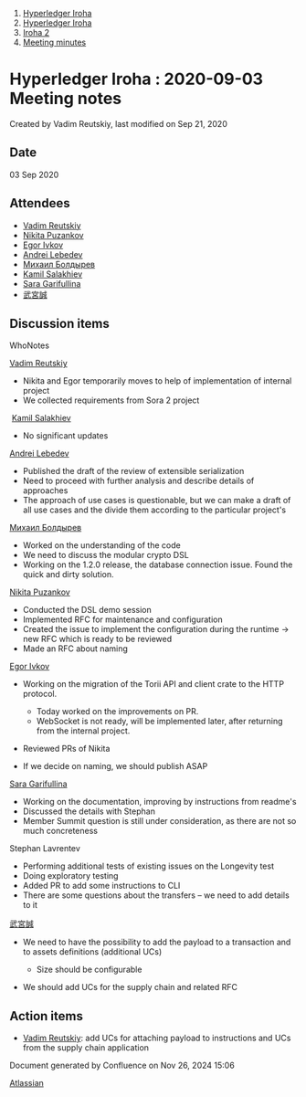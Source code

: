 1. [Hyperledger Iroha](index.html)
2. [Hyperledger Iroha](Hyperledger-Iroha_20873224.html)
3. [Iroha 2](Iroha-2_21012047.html)
4. [Meeting minutes](Meeting-minutes_21016015.html)

# Hyperledger Iroha : 2020-09-03 Meeting notes

Created by Vadim Reutskiy, last modified on Sep 21, 2020

## Date

03 Sep 2020

## Attendees

- [Vadim Reutskiy](https://lf-hyperledger.atlassian.net/wiki/people/5b8d04b72786fb2bf79a7405?ref=confluence)
- [Nikita Puzankov](https://lf-hyperledger.atlassian.net/wiki/people/5df113768998970e5b434e0a?ref=confluence)
- [Egor Ivkov](https://lf-hyperledger.atlassian.net/wiki/people/5dd9631c1cf3c20ef5ff9f0f?ref=confluence)
- [Andrei Lebedev](https://lf-hyperledger.atlassian.net/wiki/people/557058:c02f1b3d-42e6-4519-ba84-2d0476dccbc9?ref=confluence)
- [Михаил Болдырев](https://lf-hyperledger.atlassian.net/wiki/people/557058:584193b8-9303-4b5a-8cb3-8153294c8cc2?ref=confluence)
- [Kamil Salakhiev](https://lf-hyperledger.atlassian.net/wiki/people/557058:07723e0b-a027-4cc4-ad6d-324e41cccb4d?ref=confluence)
- [Sara Garifullina](https://lf-hyperledger.atlassian.net/wiki/people/5b6c115b2c9bd83c03707f95?ref=confluence)
- [武宮誠](https://lf-hyperledger.atlassian.net/wiki/people/557058:12c320e6-5d17-404f-b20e-bfa5721ae960?ref=confluence)

## Discussion items

WhoNotes

[Vadim Reutskiy](https://lf-hyperledger.atlassian.net/wiki/people/5b8d04b72786fb2bf79a7405?ref=confluence)

- Nikita and Egor temporarily moves to help of implementation of internal project
- We collected requirements from Sora 2 project

 [Kamil Salakhiev](https://lf-hyperledger.atlassian.net/wiki/people/557058:07723e0b-a027-4cc4-ad6d-324e41cccb4d?ref=confluence)

- No significant updates

[Andrei Lebedev](https://lf-hyperledger.atlassian.net/wiki/people/557058:c02f1b3d-42e6-4519-ba84-2d0476dccbc9?ref=confluence)

- Published the draft of the review of extensible serialization
- Need to proceed with further analysis and describe details of approaches
- The approach of use cases is questionable, but we can make a draft of all use cases and the divide them according to the particular project's

[Михаил Болдырев](https://lf-hyperledger.atlassian.net/wiki/people/557058:584193b8-9303-4b5a-8cb3-8153294c8cc2?ref=confluence)

- Worked on the understanding of the code
- We need to discuss the modular crypto DSL
- Working on the 1.2.0 release, the database connection issue. Found the quick and dirty solution.

[Nikita Puzankov](https://lf-hyperledger.atlassian.net/wiki/people/5df113768998970e5b434e0a?ref=confluence)

- Conducted the DSL demo session
- Implemented RFC for maintenance and configuration
- Created the issue to implement the configuration during the runtime → new RFC which is ready to be reviewed
- Made an RFC about naming

[Egor Ivkov](https://lf-hyperledger.atlassian.net/wiki/people/5dd9631c1cf3c20ef5ff9f0f?ref=confluence)

- Working on the migration of the Torii API and client crate to the HTTP protocol.
  
  - Today worked on the improvements on PR.
  - WebSocket is not ready, will be implemented later, after returning from the internal project.
- Reviewed PRs of Nikita
- If we decide on naming, we should publish ASAP

[Sara Garifullina](https://lf-hyperledger.atlassian.net/wiki/people/5b6c115b2c9bd83c03707f95?ref=confluence)

- Working on the documentation, improving by instructions from readme's
- Discussed the details with Stephan
- Member Summit question is still under consideration, as there are not so much concreteness

Stephan Lavrentev

- Performing additional tests of existing issues on the Longevity test
- Doing exploratory testing
- Added PR to add some instructions to CLI
- There are some questions about the transfers – we need to add details to it

[武宮誠](https://lf-hyperledger.atlassian.net/wiki/people/557058:12c320e6-5d17-404f-b20e-bfa5721ae960?ref=confluence)

- We need to have the possibility to add the payload to a transaction and to assets definitions (additional UCs)
  
  - Size should be configurable
- We should add UCs for the supply chain and related RFC

## Action items

- [Vadim Reutskiy](https://lf-hyperledger.atlassian.net/wiki/people/5b8d04b72786fb2bf79a7405?ref=confluence): add UCs for attaching payload to instructions and UCs from the supply chain application

Document generated by Confluence on Nov 26, 2024 15:06

[Atlassian](http://www.atlassian.com/)
